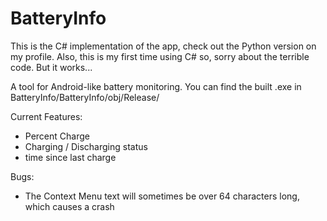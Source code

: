 # BatteryInfo

This is the C# implementation of the app, check out the Python version on my profile. 
Also, this is my first time using C# so, sorry about the terrible code. But it works...

A tool for Android-like battery monitoring.
You can find the built .exe in BatteryInfo/BatteryInfo/obj/Release/

Current Features:
  - Percent Charge
  - Charging / Discharging status
  - time since last charge 
  
Bugs:
  - The Context Menu text will sometimes be over 64 characters long, which causes a crash
